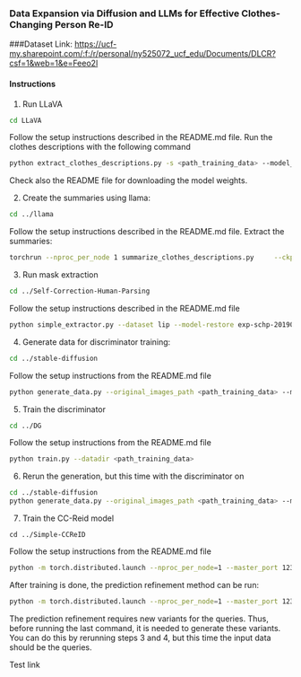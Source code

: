 ### Data Expansion via Diffusion and LLMs for Effective Clothes-Changing Person Re-ID
###Dataset Link:
https://ucf-my.sharepoint.com/:f:/r/personal/ny525072_ucf_edu/Documents/DLCR?csf=1&web=1&e=Feeo2l
#### Instructions
1. Run LLaVA

```bash
cd LLaVA
```
Follow the setup instructions described in the README.md file.
Run the clothes descriptions with the following command
```bash
python extract_clothes_descriptions.py -s <path_training_data> --model_path <path_checkpoint> --output_file ./prcc_clothes_descriptions.jsonl
```
Check also the README file for downloading the model weights.

2. Create the summaries using llama:

```bash
cd ../llama
```
Follow the setup instructions described in the README.md file.
Extract the summaries:
```bash
torchrun --nproc_per_node 1 summarize_clothes_descriptions.py     --ckpt_dir Llama-2-7b-chat/     --tokenizer_path ./Llama-2-7b-chat/tokenizer.model     --max_seq_len 512 --max_batch_size 6
```
3. Run mask extraction
```bash
cd ../Self-Correction-Human-Parsing

```
Follow the setup instructions described in the README.md file
```bash
python simple_extractor.py --dataset lip --model-restore exp-schp-201908261155-lip.pth --input-dir <path_training_data> --output-dir prcc_masks
```
4. Generate data for discriminator training:
```bash
cd ../stable-diffusion
```
Follow the setup instructions from the README.md file
```bash
python generate_data.py --original_images_path <path_training_data> --masks_path ../Self-Correction-Human-Parsing/prcc_masks --output_directory_path . --clothes_description_path ../llama/parsed_clothes.json

```
5. Train the discriminator
```bash
cd ../DG
```
Follow the setup instructions from the README.md file
```bash
python train.py --datadir <path_training_data>
```
6. Rerun the generation, but this time with the discriminator on

```bash
cd ../stable-diffusion
python generate_data.py --original_images_path <path_training_data> --masks_path ../Self-Correction-Human-Parsing/prcc_masks --output_directory_path . --clothes_description_path ../llama/parsed_clothes.json --use_discriminator True

```
7. Train the CC-Reid model

```
cd ../Simple-CCReID
```
Follow the setup instructions from the README.md file
```bash
python -m torch.distributed.launch --nproc_per_node=1 --master_port 12345 main.py --dataset prcc --cfg configs/res50_cels_cal.yaml --gpu 0 --root <dir_containing_data> --gen_path <path_generated_data>
```
After training is done, the prediction refinement method can be run:
```bash
python -m torch.distributed.launch --nproc_per_node=1 --master_port 12345 main_evaluation.py --dataset prcc --cfg configs/res50_cels_cal.yaml --gpu 0 --root <dir_containing_data> --gen_path <path_test_generated_data>
```
The prediction refinement requires new variants for the queries. Thus, before running the last command, it is needed to generate these variants.
You can do this by rerunning steps 3 and 4, but this time the input data should be the queries.

Test link
